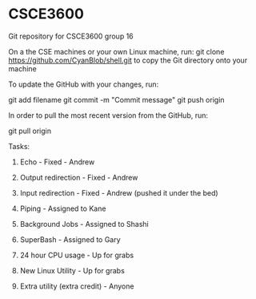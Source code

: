 CSCE3600
========

Git repository for CSCE3600 group 16

On a the CSE machines or your own Linux machine, run: git clone https://github.com/CyanBlob/shell.git to copy the Git directory onto your machine

To update the GitHub with your changes, run:

git add filename
git commit -m "Commit message"
git push origin

In order to pull the most recent version from the GitHub, run:

git pull origin


Tasks:

1) Echo - Fixed - Andrew
2) Output redirection - Fixed - Andrew
3) Input redirection - Fixed - Andrew (pushed it under the bed)

4) Piping - Assigned to Kane
5) Background Jobs - Assigned to Shashi
6) SuperBash - Assigned to Gary

7) 24 hour CPU usage - Up for grabs
8) New Linux Utility - Up for grabs

9) Extra utility (extra credit) - Anyone
